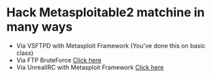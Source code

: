 # Hack Metasploitable2 matchine in many ways #
- Via VSFTPD with Metasploit Framework (You've done this on basic class)
- Via FTP BruteForce [Click here](ftp_ms2.md)
- Via UnrealIRC with Metasploit Framework [Click here](unreal_irc_ms2.md)
